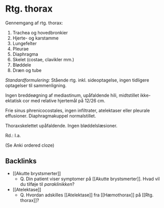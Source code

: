 # Rtg. thorax
Gennemgang af rtg. thorax:
1. Trachea og hovedbronkier
2. Hjerte- og karstamme
3. Lungefelter
4. Pleurae
5. Diaphragma
6. Skelet (costae, clavikler mm.)
7. Bløddele
8. Dræn og tube

*Standardformulering:*
Stående rtg. inkl. sideoptagelse, ingen tidligere optagelser til sammenligning.

Ingen breddeøgning af mediastinum, upåfaldende hili, midtstillet ikke-ektatisk cor med relative hjertemål på 12/26 cm. 

Frie sinus phrenicocostales, ingen infiltrater, atelektaser eller pleurale effusioner. Diaphragmakuppel normalstillet. 

Thoraxskelettet upåfaldende. Ingen bløddelslæsioner.

Rd.: I.a.


(Se Anki ordered cloze)

## Backlinks
* [[Akutte brystsmerter]]
	* Q. Din patient viser symptomer på [[Akutte brystsmerter]]. Hvad vil du tilføje til *paraklinikken*? 
* [[Atelektase]]
	* Q. Hvordan adskilles [[Atelektase]] fra [[Hæmothorax]] på [[Rtg. thorax]]?

<!-- {BearID:B586219D-BC6E-4687-BCA2-C94699FD44A9-86299-00013163D7CB529E} -->
